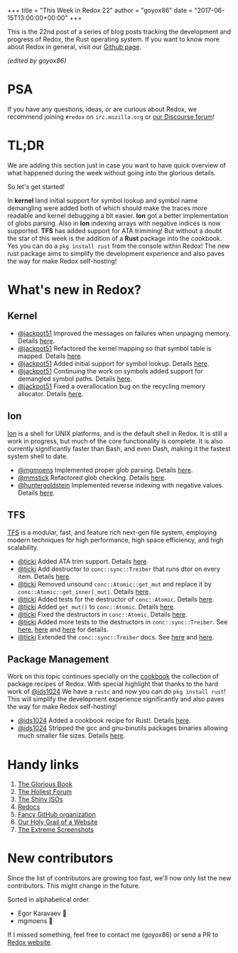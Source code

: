 +++
title = "This Week in Redox 22"
author = "goyox86"
date = "2017-06-15T13:00:00+00:00"
+++

This is the 22nd post of a series of blog posts tracking the development and progress of Redox, the Rust operating system. If you want to know more about Redox in general, visit our [Github page](https://github.com/redox-os/redox).

*(edited by goyox86)*

# PSA
If you have any questions, ideas, or are curious about Redox, we recommend joining `#redox` on `irc.mozilla.org` or [our Discourse forum](https://discourse.redox-os.org/)!

# TL;DR

We are adding this section just in case you want to have quick overview of what happened during the week without going into the glorious details. 

So let's get started! 

In **kernel** land initial support for symbol lookup and symbol name demangling were added both of which should make the traces more readable and kernel debugging a bit easier. **Ion** got a better implementation of globs parsing. Also in **Ion** indexing arrays with negative indices is now supported. **TFS** has added support for ATA trimming! But without a doubt the star of this week is the addition of a **Rust** package into the cookbook. Yes you can do a `pkg install rust` from the console within Redox! The new rust package aims to simplify the development experience and also paves the way for make Redox self-hosting!

# What's new in Redox? 

## Kernel

- [@jackpot51](https://github.com/jackpot51) Improved the messages on failures when unpaging memory. Details [here](https://github.com/redox-os/kernel/commit/e3020db04f239ed6c01ab127d9319120f9802c72).
- [@jackpot51](https://github.com/jackpot51) Refactored the kernel mapping so that symbol table is mapped. Details [here](https://github.com/redox-os/kernel/commit/d6354aeb5644bc2ecefa295a8690bc10b4a21144).
- [@jackpot51](https://github.com/jackpot51) Added initial support for symbol lookup. Details [here](https://github.com/redox-os/kernel/commit/acab23d1e1fc1779b40caff0e710b352857ca7e8).
- [@jackpot51](https://github.com/jackpot51) Continuing the work on symbols added support for demangled symbol paths. Details [here](https://github.com/redox-os/kernel/commit/c9cbdab9f1e2019a2461ef97136cd7224c16433e).
- [@jackpot51](https://github.com/jackpot51) Fixed a overallocation bug on the recycling memory allocator. Details [here](https://github.com/redox-os/kernel/commit/85c02365c96e9f2b551edeb8f7c4b306ea4feb04).

## Ion

[Ion](https://github.com/redox-os/ion) is a shell for UNIX platforms, and is the default shell in Redox. It is still a work in progress, but much of the core functionality is complete. It is also currently significantly faster than Bash, and even Dash, making it the fastest system shell to date.

- [@mgmoens](https://github.com/mgmoens) Implemented proper glob parsing. Details [here](https://github.com/redox-os/ion/pull/295).
- [@mmstick](https://github.com/mmstick) Refactored glob checking. Details [here](https://github.com/redox-os/ion/commit/556260e43122ece41145ee25a0382a9271bba767).
- [@huntergoldstein](https://github.com/huntergoldstein) Implemented reverse indexing with negative values. Details [here](https://github.com/redox-os/ion/pull/297).

## TFS

[TFS](github.com/redox-os/tfs) is a modular, fast, and feature rich next-gen file system, employing modern techniques for high performance, high space efficiency, and high scalability.

- [@ticki](https://github.com/ticki) Added ATA trim support. Details [here](https://github.com/redox-os/tfs/commit/bce6ea1e608094197ee8a41004d358d26bf92004).
- [@ticki](https://github.com/ticki) Add destructor to `conc::sync::Treiber` that runs dtor on every item. Details [here](https://github.com/redox-os/tfs/commit/943aa06463dc81294f33d807cc1eb5c2bac5ca88).
- [@ticki](https://github.com/ticki) Removed unsound `conc::Atomic::get_mut` and replace it by `conc::Atomic::get_inner[_mut]`. Details [here](https://github.com/redox-os/tfs/commit/1f5c889ad6d095dd47bdd264b1048f621735f80f).
- [@ticki](https://github.com/ticki) Added tests for the destructor of `conc::Atomic`. Details [here](https://github.com/redox-os/tfs/commit/9d42c865f4b5e1c0edb65704041cdbcd4f0bceb0).
- [@ticki](https://github.com/ticki) Added `get_mut()` to `conc::Atomic`. Details [here](https://github.com/redox-os/tfs/commit/0b12dded07ba3e4fa2abefcc183c8b0e499a159b).
- [@ticki](https://github.com/ticki) Fixed the destructors in `conc::Atomic`. Details [here](https://github.com/redox-os/tfs/commit/d88fe2367d807ac0be54ac447b3848484d588a4b).
- [@ticki](https://github.com/ticki) Added more tests to  the destructors in `conc::sync::Treiber`. See [here](https://github.com/redox-os/tfs/commit/75466b3722f5442e26f73b597c2c037d897216be), [here](https://github.com/redox-os/tfs/commit/c7c79f8ff635211e4d3b2eac6a9d08a6e3604752) and [here](https://github.com/redox-os/tfs/commit/51bab5cf9bc6ac200c64ef6c9cbe871d405a32a8) for details.
- [@ticki](https://github.com/ticki) Extended the `conc::sync::Treiber` docs. See [here](https://github.com/redox-os/tfs/commit/6fdacfdc8908f37376039c32558e3a02cbf0c147) and [here](https://github.com/redox-os/tfs/commit/1bef4d3cb365f98f188a3c1ae50b4266b99e0d87).

## Package Management

Work on this topic continues specially on the [cookbook](https://github.com/redox-os/cookbook) the collection of package recipes of Redox. With special highlight that thanks to the hard work of [@ids1024](https://github.com/ids1024) We have a `rustc` and now you can do `pkg install rust`! This will simplify the development experience significantly and also paves the way for make Redox self-hosting!

- [@ids1024](https://github.com/ids1024) Added a cookbook recipe for Rust!. Details [here](https://github.com/redox-os/cookbook/pull/26).
- [@ids1024](https://github.com/ids1024) Stripped the gcc and gnu-binutils packages binaries allowing much smaller file sizes. Details [here](https://github.com/redox-os/cookbook/pull/21).

# Handy links

1. [The Glorious Book](https://doc.redox-os.org/book/)
2. [The Holiest Forum](https://discourse.redox-os.org/)
3. [The Shiny ISOs](https://github.com/redox-os/redox/releases)
4. [Redocs](http://www.redox-os.org/docs/)
5. [Fancy GitHub organization](https://github.com/redox-os)
6. [Our Holy Grail of a Website](http://www.redox-os.org/)
7. [The Extreme Screenshots](http://www.redox-os.org/screens/)

# New contributors

Since the list of contributors are growing too fast, we'll now only list the new contributors. This might change in the future.

Sorted in alphabetical order.

- Egor Karavaev 🎂
- mgmoens 🎂

If I missed something, feel free to contact me (goyox86) or send a PR to [Redox website](https://github.com/redox-os/website).
